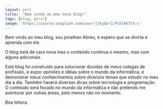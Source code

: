 ```yaml
---
layout: post
title:  "Bem vindo ao meu novo blog!"
tags: [blog, geral]
image: 'https://source.unsplash.com/user/jtkyber1/Pihl8kTtX-s'
---
```


Bem vindo ao meu blog, sou jonathan Abreu, e espero que se divirta e aprenda com ele.


O blog está de cara nova mas o conteúdo continua o mesmo, mas com alguns adicionais.

Este blog foi construido para solucionar duvidas de meus colegas de profissão, e expor opiniões e idéias sobre o mundo da informática, e demonstrar meus conhecimentos sobre diversos temas que estudo no meu dia a dia. Também haverá diversas dicas sobre tecnologia e programação. O conteúdo será focado no mundo da informática e não pretendo me aventurar por outras áreas, pelo menos não no momento.


Boa leitura.